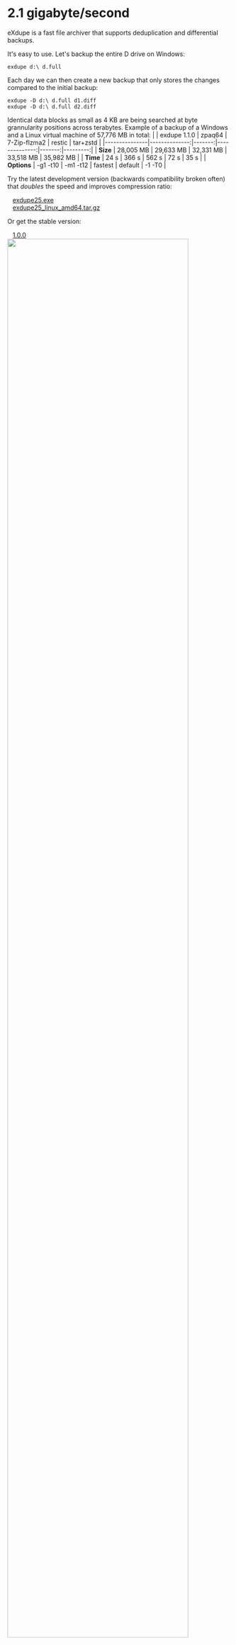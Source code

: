 # 2.1 gigabyte/second
eXdupe is a fast file archiver that supports deduplication and differential backups.

It's easy to use. Let's backup the entire D drive on Windows:

`exdupe d:\ d.full`

Each day we can then create a new backup that only stores the changes compared to the initial backup:

`exdupe -D d:\ d.full d1.diff`<br>
`exdupe -D d:\ d.full d2.diff`<br>

Identical data blocks as small as 4 KB are being searched at byte grannularity positions across terabytes. Example of a backup of a Windows and a Linux virtual machine of 57,776 MB in total:
|               | exdupe 1.1.0 | zpaq64 | 7-Zip-flzma2 | restic | tar+zstd |
|---------------|--------------:|-------:|--------------:|-------:|---------:|
| **Size**          |     28,005 MB | 29,633 MB |     32,331 MB | 33,518 MB | 35,982 MB |
| **Time**          |          24 s |    366 s |         562 s |     72 s |     35 s |
| **Options**       |       -g1 -t10 | -m1 -t12 |       fastest | default |    -1 -T0 |

Try the latest development version (backwards compatibility broken often) that *doubles* the speed and improves compression ratio:

&nbsp;&nbsp;&nbsp;[exdupe25.exe](https://github.com/rrrlasse/exdupe/raw/stuff/beta/exdupe25.exe)
<br>&nbsp;&nbsp;&nbsp;[exdupe25_linux_amd64.tar.gz](https://github.com/rrrlasse/eXdupe/raw/stuff/beta/exdupe25_linux_amd64.tar.gz)

Or get the stable version:

&nbsp;&nbsp;&nbsp;[1.0.0](https://github.com/rrrlasse/eXdupe/releases/tag/v1.0.0)
<br><img src="https://github.com/rrrlasse/exdupe/blob/stuff/cmd.webp" width="90%">

